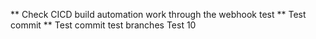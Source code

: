 ** Check CICD build automation work through the webhook test
** Test commit
** Test commit test branches
Test 10
